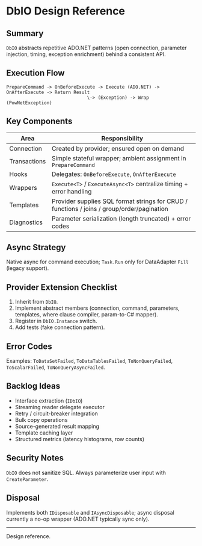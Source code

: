 # DbIO Design Reference

## Summary
`DbIO` abstracts repetitive ADO.NET patterns (open connection, parameter injection, timing, exception enrichment) behind a consistent API.

## Execution Flow
```
PrepareCommand -> OnBeforeExecute -> Execute (ADO.NET) -> OnAfterExecute -> Return Result
                              \-> (Exception) -> Wrap (PowNetException)
```

## Key Components
| Area | Responsibility |
|------|----------------|
| Connection | Created by provider; ensured open on demand |
| Transactions | Simple stateful wrapper; ambient assignment in `PrepareCommand` |
| Hooks | Delegates: `OnBeforeExecute`, `OnAfterExecute` |
| Wrappers | `Execute<T>` / `ExecuteAsync<T>` centralize timing + error handling |
| Templates | Provider supplies SQL format strings for CRUD / functions / joins / group/order/pagination |
| Diagnostics | Parameter serialization (length truncated) + error codes |

## Async Strategy
Native async for command execution; `Task.Run` only for DataAdapter `Fill` (legacy support).

## Provider Extension Checklist
1. Inherit from `DbIO`.
2. Implement abstract members (connection, command, parameters, templates, where clause compiler, param-to-C# mapper).
3. Register in `DbIO.Instance` switch.
4. Add tests (fake connection pattern).

## Error Codes
Examples: `ToDataSetFailed`, `ToDataTablesFailed`, `ToNonQueryFailed`, `ToScalarFailed`, `ToNonQueryAsyncFailed`.

## Backlog Ideas
- Interface extraction (`IDbIO`)
- Streaming reader delegate executor
- Retry / circuit-breaker integration
- Bulk copy operations
- Source-generated result mapping
- Template caching layer
- Structured metrics (latency histograms, row counts)

## Security Notes
`DbIO` does not sanitize SQL. Always parameterize user input with `CreateParameter`.

## Disposal
Implements both `IDisposable` and `IAsyncDisposable`; async disposal currently a no-op wrapper (ADO.NET typically sync only).

---
Design reference.
